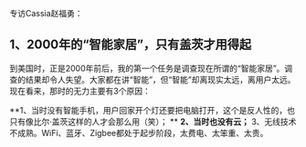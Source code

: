 专访Cassia赵福勇：
## 1、2000年的“智能家居”，只有盖茨才用得起
到美国时，正是2000年前后，我的第一个任务是调查现在所谓的“智能家居”。调查的结果却令人失望。大家都在讲“智能”，但“智能”却离现实太远，离用户太远。
现在看来，那时的无力主要有3个原因：

**1、当时没有智能手机，用户回家开个灯还要把电脑打开，这个是反人性的，也只有像比尔·盖茨这样的人才会那么用（笑）； **
**2、当时也没有云；**
3、无线技术不成熟。WiFi、蓝牙、Zigbee都处于起步阶段，太费电、太笨重、太贵。
